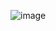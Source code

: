 ![image](https://user-images.githubusercontent.com/6346145/105269557-26c06e00-5b62-11eb-899b-cc6ab8c67420.png)
